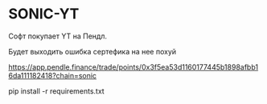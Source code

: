 # SONIC-YT
Софт покупает YT на Пендл.

Будет выходить ошибка сертефика на нее похуй

https://app.pendle.finance/trade/points/0x3f5ea53d1160177445b1898afbb16da111182418?chain=sonic

pip install -r requirements.txt

